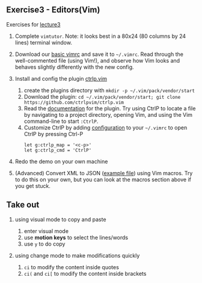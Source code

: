 ## Exercise3 - Editors(Vim)

Exercises for [lecture3](https://missing.csail.mit.edu/2020/editors/)

1. Complete `vimtutor`. Note: it looks best in a 80x24 (80 columns by 24 lines) terminal window.

2. Download our [basic vimrc](https://missing.csail.mit.edu/2020/files/vimrc) and save it to `~/.vimrc`. Read through the well-commented file (using Vim!), and observe how Vim looks and behaves slightly differently with the new config.

3. Install and config the plugin [ctrlp.vim](https://github.com/ctrlpvim/ctrlp.vim)
   1. create the plugins directory with `mkdir -p ~/.vim/pack/vendor/start`
   2. Download the plugin: `cd ~/.vim/pack/vendor/start; git clone https://github.com/ctrlpvim/ctrlp.vim`
   3. Read the [documentation](https://github.com/ctrlpvim/ctrlp.vim/blob/master/readme.md) for the plugin. Try using CtrlP to locate a file by navigating to a project directory, opening Vim, and using the Vim command-line to start `:CtrlP`.
   4. Customize CtrlP by adding [configuration](https://github.com/ctrlpvim/ctrlp.vim/blob/master/readme.md#basic-options) to your `~/.vimrc` to open CtrlP by pressing Ctrl-P
      ```
      let g:ctrlp_map = '<c-p>'
      let g:ctrlp_cmd = 'CtrlP'
      ```
4. Redo the demo on your own machine

5. (Advanced) Convert XML to JSON ([example file](https://missing.csail.mit.edu/2020/files/example-data.xml)) using Vim macros. Try to do this on your own, but you can look at the macros section above if you get stuck.

## Take out

1. using visual mode to copy and paste

   1. enter visual mode
   2. use **motion keys** to select the lines/words
   3. use `y` to do copy

2. using change mode to make modifications quickly
   1. `ci` to modify the content inside quotes
   2. `ci(` and `ci[` to modify the content inside brackets
